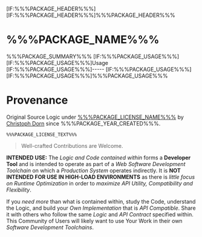 [IF:%%%PACKAGE_HEADER%%%]
[IF:%%%PACKAGE_HEADER%%%]%%%PACKAGE_HEADER%%%

%%%PACKAGE_NAME%%%
===

%%%PACKAGE_SUMMARY%%%
[IF:%%%PACKAGE_USAGE%%%]
[IF:%%%PACKAGE_USAGE%%%]Usage
[IF:%%%PACKAGE_USAGE%%%]-----
[IF:%%%PACKAGE_USAGE%%%]
[IF:%%%PACKAGE_USAGE%%%]%%%PACKAGE_USAGE%%%

Provenance
==========

Original Source Logic under [%%%PACKAGE_LICENSE_NAME%%%](%%%PACKAGE_LICENSE_URL%%%) by [Christoph Dorn](http://christophdorn.com) since %%%PACKAGE_YEAR_CREATED%%%.

```
%%%PACKAGE_LICENSE_TEXT%%%
```

> Well-crafted Contributions are Welcome.

**INTENDED USE:** The *Logic and Code contained within* forms a **Developer Tool** and is intended to operate as part of a *Web Software Development Toolchain* on which a *Production System* operates indirectly. It is **NOT INTENDED FOR USE IN HIGH-LOAD ENVIRONMENTS** as there is *little focus on Runtime Optimization* in order to *maximize API Utility, Compatibility and Flexibility*.

If you *need more* than what is contained within, study the Code, understand the Logic, and build your *Own Implementation* that is *API Compatible*. Share it with others who follow the same *Logic* and *API Contract* specified within. This Community of Users will likely want to use Your Work in their own *Software Development Toolchains*.
